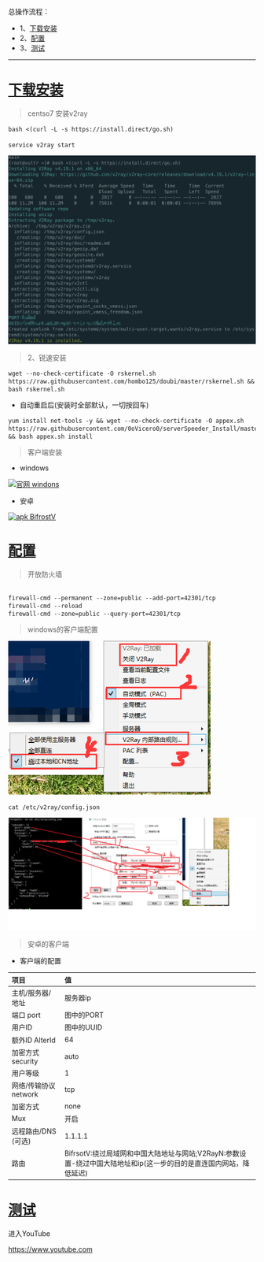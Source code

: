总操作流程：
- 1、[下载安装](#vultr-01)
- 2、[配置](#vultr-02)
- 3、[测试](#vultr-03)

***

# <a name="vultr-01" href="#" >下载安装</a>

> centso7 安装v2ray

```shell
bash <(curl -L -s https://install.direct/go.sh)

service v2ray start

```

![](image/3-3.png)

> 2、锐速安装

```shell
wget --no-check-certificate -O rskernel.sh https://raw.githubusercontent.com/hombo125/doubi/master/rskernel.sh && bash rskernel.sh
```
- 自动重启后(安装时全部默认，一切按回车)

```shell
yum install net-tools -y && wget --no-check-certificate -O appex.sh https://raw.githubusercontent.com/0oVicero0/serverSpeeder_Install/master/appex.sh && bash appex.sh install
```

> 客户端安装

- windows

[![](https://img.shields.io/badge/官网-windons-red.svg "官网 windons")](https://github.com/Cenmrev/V2RayW/releases)

- 安卓

[![](https://img.shields.io/badge/apk-BifrostV-green.svg "apk BifrostV")](https://pan.baidu.com/s/1x3VgIs54ip0q1KsJvSuKPg)

# <a name="vultr-02" href="#" >配置</a>

> 开放防火墙

```shell

firewall-cmd --permanent --zone=public --add-port=42301/tcp
firewall-cmd --reload
firewall-cmd --zone=public --query-port=42301/tcp
```

> windows的客户端配置

![](image/3-1.png)


```shell
cat /etc/v2ray/config.json
```

![](image/3-2.png)

> 安卓的客户端


- 客户端的配置

| 项目 | 值 |
| :- | :- |  
| 主机/服务器/地址 | 服务器ip |
| 端口 port | 图中的PORT |
| 用户ID | 图中的UUID |
| 额外ID AlterId | 64 |
| 加密方式 security | auto |
| 用户等级 | 1 |
| 网络/传输协议 network | tcp |
| 加密方式 | none |
| Mux | 开启 |
| 远程路由/DNS (可选) | 1.1.1.1 |
| 路由 | BifrsotV:绕过局域网和中国大陆地址与网站;V2RayN:参数设置-绕过中国大陆地址和ip(这一步的目的是直连国内网站，降低延迟) |


# <a name="vultr-03" href="#" >测试</a>

进入YouTube

https://www.youtube.com
